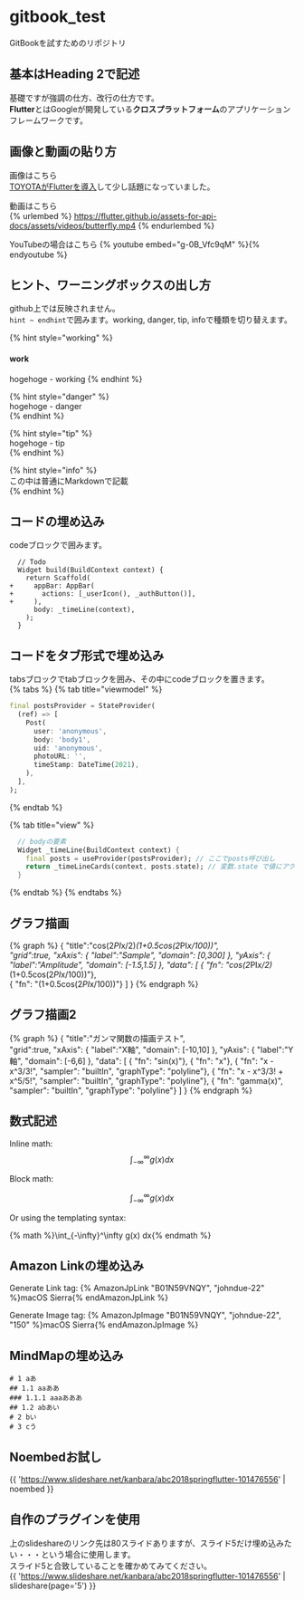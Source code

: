 # gitbook_test
GitBookを試すためのリポジトリ


## 基本はHeading 2で記述

基礎ですが強調の仕方、改行の仕方です。  
**Flutter**とはGoogleが開発している**クロスプラットフォーム**のアプリケーションフレームワークです。

## 画像と動画の貼り方
画像はこちら  
[TOYOTAがFlutterを導入](https://techplay.jp/column/1516)して少し話題になっていました。

動画はこちら  
{% urlembed %}
https://flutter.github.io/assets-for-api-docs/assets/videos/butterfly.mp4
{% endurlembed %}

YouTubeの場合はこちら
{% youtube embed="g-0B_Vfc9qM" %}{% endyoutube %}

## ヒント、ワーニングボックスの出し方
github上では反映されません。  
`hint ~ endhint`で囲みます。working, danger, tip, infoで種類を切り替えます。

{% hint style="working" %}
#### work
hogehoge - working
{% endhint %}

{% hint style="danger" %}  
hogehoge - danger  
{% endhint %}

{% hint style="tip" %}  
hogehoge - tip  
{% endhint %}

{% hint style="info" %}  
この中は普通にMarkdownで記載  
{% endhint %}

## コードの埋め込み
codeブロックで囲みます。  

```
  // Todo
  Widget build(BuildContext context) {
    return Scaffold(
+     appBar: AppBar(
+       actions: [_userIcon(), _authButton()],
+     ),
      body: _timeLine(context),
    );
  }
```

## コードをタブ形式で埋め込み
tabsブロックでtabブロックを囲み、その中にcodeブロックを置きます。  
{% tabs %}
{% tab title="viewmodel" %}
```dart
final postsProvider = StateProvider(
  (ref) => [
    Post(
      user: 'anonymous',
      body: 'body1',
      uid: 'anonymous',
      photoURL: '',
      timeStamp: DateTime(2021),
    ),
  ],
);
```
{% endtab %}

{% tab title="view" %}
```dart
  // bodyの要素
  Widget _timeLine(BuildContext context) {
    final posts = useProvider(postsProvider); // ここでposts呼び出し
    return _timeLineCards(context, posts.state); // 変数.state で値にアクセスできる
  }
```
{% endtab %}
{% endtabs %}

## グラフ描画 
{% graph %}
    {
        "title":"cos(2*PI*x/2)*(1+0.5cos(2*PI*x/100))",     
        "grid":true,
        "xAxis": {
            "label":"Sample",
            "domain": [0,300]
        },
        "yAxis": {
            "label":"Amplitude",
            "domain": [-1.5,1.5]
        },
        "data": [
            { "fn": "cos(2*PI*x/2)*(1+0.5cos(2*PI*x/100))"},         
            { "fn": "(1+0.5cos(2*PI*x/100))"}
        ]
    }
{% endgraph %}

## グラフ描画2 
{% graph %}
    {
        "title":"ガンマ関数の描画テスト",     
        "grid":true,
        "xAxis": {
            "label":"X軸",
            "domain": [-10,10]
        },
        "yAxis": {
            "label":"Y軸",
            "domain": [-6,6]
        },
        "data": [
              { "fn": "sin(x)"},
              { "fn": "x"},
              { "fn": "x - x^3/3!",
                "sampler": "builtIn",
                "graphType": "polyline"},
              { "fn": "x - x^3/3! + x^5/5!", 
                "sampler": "builtIn",
                "graphType": "polyline"},
              { "fn": "gamma(x)", 
                "sampler": "builtIn",
                "graphType": "polyline"}
          ]
    }
{% endgraph %}

## 数式記述
Inline math: $$\int_{-\infty}^\infty g(x) dx$$


Block math:

$$
\int_{-\infty}^\infty g(x) dx
$$

Or using the templating syntax:

{% math %}\int_{-\infty}^\infty g(x) dx{% endmath %}

## Amazon Linkの埋め込み
Generate Link tag:
{% AmazonJpLink "B01N59VNQY", "johndue-22" %}macOS Sierra{% endAmazonJpLink %}

Generate Image tag:
{% AmazonJpImage "B01N59VNQY", "johndue-22", "150" %}macOS Sierra{% endAmazonJpImage %}

## MindMapの埋め込み
```mind:height=300,title=a mind map of something,color
# 1 aあ
## 1.1 aaああ
### 1.1.1 aaaあああ
## 1.2 abあい
# 2 bい
# 3 cう
```
  
## Noembedお試し
{{ 'https://www.slideshare.net/kanbara/abc2018springflutter-101476556' | noembed }}
  

## 自作のプラグインを使用  
上のslideshareのリンク先は80スライドありますが、スライド5だけ埋め込みたい・・・という場合に使用します。  
スライド5と合致していることを確かめてみてください。  
{{ 'https://www.slideshare.net/kanbara/abc2018springflutter-101476556' | slideshare(page='5') }}
